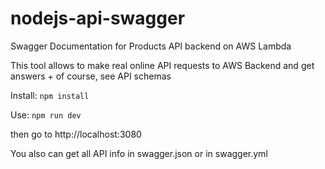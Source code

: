# nodejs-api-swagger
Swagger Documentation for Products API backend on AWS Lambda

This tool allows to make real online API requests to AWS Backend and get answers + of course, see API schemas

Install: `npm install`

Use: `npm run dev`

then go to http://localhost:3080

You also can get all API info in swagger.json or in swagger.yml